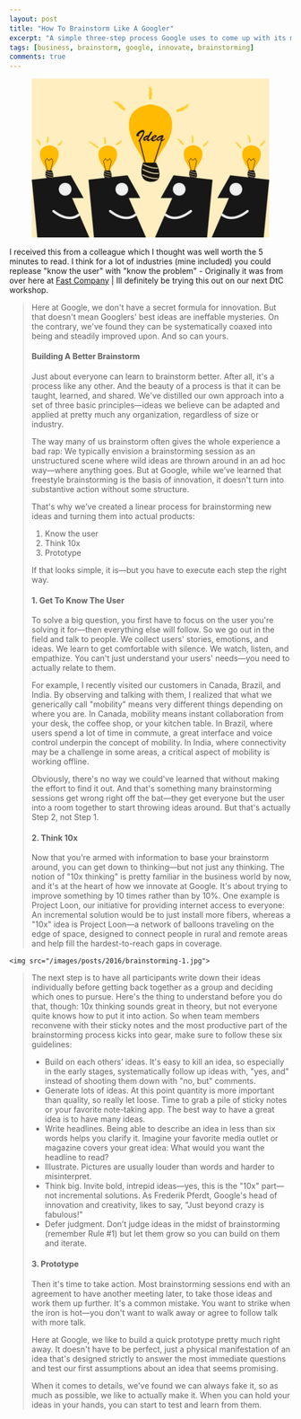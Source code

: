```yaml
---
layout: post
title: "How To Brainstorm Like A Googler"
excerpt: "A simple three-step process Google uses to come up with its most innovative ideas"
tags: [business, brainstorm, google, innovate, brainstorming]
comments: true 
---
```

<figure>
	<img src="/images/posts/2016/brainstorming.jpg">
</figure>

I received this from a colleague which I thought was well worth the 5 minutes to read. I think for a lot of industries (mine included) you could replease "know the user" with "know the problem" - Originally it was from over here at [Fast Company](http://www.fastcompany.com/3061059/your-most-productive-self/how-to-brainstorm-like-a-googler) | Ill definitely be trying this out on our next DtC workshop.

> Here at Google, we don't have a secret formula for innovation. But that doesn't mean Googlers' best ideas are ineffable mysteries. On the contrary, we've found they can be systematically coaxed into being and steadily improved upon. And so can yours.
> 
> #### Building A Better Brainstorm
>  
> Just about everyone can learn to brainstorm better. After all, it's a process like any other. And the beauty of a process is that it can be taught, learned, and shared. We've distilled our own approach into a set of three basic principles—ideas we believe can be adapted and applied at pretty much any organization, regardless of size or industry.
> 
> The way many of us brainstorm often gives the whole experience a bad rap: We typically envision a brainstorming session as an unstructured scene where wild ideas are thrown around in an ad hoc way—where anything goes. But at Google, while we’ve learned that freestyle brainstorming is the basis of innovation, it doesn't turn into substantive action without some structure.
> 
> That's why we’ve created a linear process for brainstorming new ideas and turning them into actual products:
> 1. Know the user
> 2. Think 10x
> 3. Prototype
> 
> If that looks simple, it is—but you have to execute each step the right way.
>
> #### 1. Get To Know The User
> To solve a big question, you first have to focus on the user you're solving it for—then everything else will follow. So we go out in the field and talk to people. We collect users' stories, emotions, and ideas. We learn to get comfortable with silence. We watch, listen, and empathize. You can't just understand your users' needs—you need to actually relate to them.
>
> For example, I recently visited our customers in Canada, Brazil, and India. By observing and talking with them, I realized that what we generically call "mobility" means very different things depending on where you are. In Canada, mobility means instant collaboration from your desk, the coffee shop, or your kitchen table. In Brazil, where users spend a lot of time in commute, a great interface and voice control underpin the concept of mobility. In India, where connectivity may be a challenge in some areas, a critical aspect of mobility is working offline.
>
> Obviously, there's no way we could've learned that without making the effort to find it out. And that's something many brainstorming sessions get wrong right off the bat—they get everyone but the user into a room together to start throwing ideas around. But that's actually Step 2, not Step 1.
>
> #### 2. Think 10x
> Now that you're armed with information to base your brainstorm around, you can get down to thinking—but not just any thinking. The notion of "10x thinking" is pretty familiar in the business world by now, and it's at the heart of how we innovate at Google. It's about trying to improve something by 10 times rather than by 10%. One example is Project Loon, our initiative for providing internet access to everyone: An incremental solution would be to just install more fibers, whereas a "10x" idea is Project Loon—a network of balloons traveling on the edge of space, designed to connect people in rural and remote areas and help fill the hardest-to-reach gaps in coverage.
>
> <figure>
	<img src="/images/posts/2016/brainstorming-1.jpg">
> </figure>
>
> The next step is to have all participants write down their ideas individually before getting back together as a group and deciding which ones to pursue. Here's the thing to understand before you do that, though: 10x thinking sounds great in theory, but not everyone quite knows how to put it into action. So when team members reconvene with their sticky notes and the most productive part of the brainstorming process kicks into gear, make sure to follow these six guidelines:
> * Build on each others’ ideas. It's easy to kill an idea, so especially in the early stages, systematically follow up ideas with, "yes, and" instead of shooting them down with "no, but" comments.
> * Generate lots of ideas. At this point quantity is more important than quality, so really let loose. Time to grab a pile of sticky notes or your favorite note-taking app. The best way to have a great idea is to have many ideas.
> * Write headlines. Being able to describe an idea in less than six words helps you clarify it. Imagine your favorite media outlet or magazine covers your great idea: What would you want the headline to read?
> * Illustrate. Pictures are usually louder than words and harder to misinterpret.
> * Think big. Invite bold, intrepid ideas—yes, this is the "10x" part—not incremental solutions. As Frederik Pferdt, Google's head of innovation and creativity, likes to say, "Just beyond crazy is fabulous!"
> * Defer judgment. Don’t judge ideas in the midst of brainstorming (remember Rule #1) but let them grow so you can build on them and iterate.
>
> #### 3. Prototype
> Then it's time to take action. Most brainstorming sessions end with an agreement to have another meeting later, to take those ideas and work them up further. It's a common mistake. You want to strike when the iron is hot—you don't want to walk away or agree to follow talk with more talk.
>
> Here at Google, we like to build a quick prototype pretty much right away. It doesn't have to be perfect, just a physical manifestation of an idea that's designed strictly to answer the most immediate questions and test our first assumptions about an idea that seems promising.
>
> When it comes to details, we've found we can always fake it, so as much as possible, we like to actually make it. When you can hold your ideas in your hands, you can start to test and learn from them.


